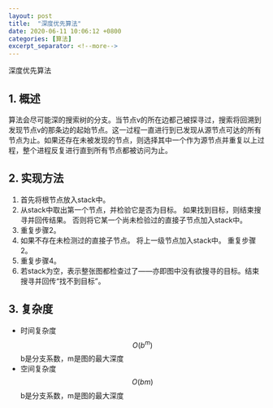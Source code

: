 ```yaml
---
layout: post
title:  "深度优先算法"
date: 2020-06-11 10:06:12 +0800
categories: [算法]
excerpt_separator: <!--more-->
---
```

深度优先算法
<!--more-->

## 1. 概述
算法会尽可能深的搜索树的分支。当节点v的所在边都己被探寻过，搜索将回溯到发现节点v的那条边的起始节点。这一过程一直进行到已发现从源节点可达的所有节点为止。如果还存在未被发现的节点，则选择其中一个作为源节点并重复以上过程，整个进程反复进行直到所有节点都被访问为止。

## 2. 实现方法
1. 首先将根节点放入stack中。
2. 从stack中取出第一个节点，并检验它是否为目标。
    如果找到目标，则结束搜寻并回传结果。
    否则将它某一个尚未检验过的直接子节点加入stack中。
3. 重复步骤2。
4. 如果不存在未检测过的直接子节点。
    将上一级节点加入stack中。
    重复步骤2。
5. 重复步骤4。
6. 若stack为空，表示整张图都检查过了——亦即图中没有欲搜寻的目标。结束搜寻并回传“找不到目标”。

## 3. 复杂度

* 时间复杂度
$${\displaystyle O(b^{m})}$$
b是分支系数，m是图的最大深度
* 空间复杂度
$${\displaystyle O(bm)}$$
b是分支系数，m是图的最大深度